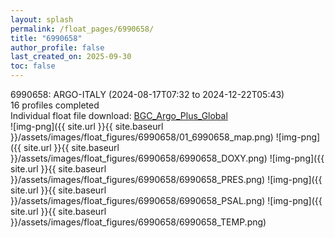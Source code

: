 ```yaml
---
layout: splash
permalink: /float_pages/6990658/
title: "6990658"
author_profile: false
last_created_on: 2025-09-30
toc: false
---
```

 
6990658: ARGO-ITALY (2024-08-17T07:32 to 2024-12-22T05:43)\
16 profiles completed\
Individual float file download: [BGC_Argo_Plus_Global](https://ftp.soest.hawaii.edu/bgc_argo_plus/Individual_Floats/outliers_removed/6990658_Sprof_processed.nc)\
![img-png]({{ site.url }}{{ site.baseurl }}/assets/images/float_figures/6990658/01_6990658_map.png)
![img-png]({{ site.url }}{{ site.baseurl }}/assets/images/float_figures/6990658/6990658_DOXY.png)
![img-png]({{ site.url }}{{ site.baseurl }}/assets/images/float_figures/6990658/6990658_PRES.png)
![img-png]({{ site.url }}{{ site.baseurl }}/assets/images/float_figures/6990658/6990658_PSAL.png)
![img-png]({{ site.url }}{{ site.baseurl }}/assets/images/float_figures/6990658/6990658_TEMP.png)
